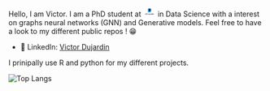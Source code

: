 Hello, I am Victor. I am a PhD student at <img src="assets/images/logo-uclouvain-2021-320x256.webp" alt="UCLouvain" height="20"/> in Data Science with a interest on graphs neural networks (GNN) and Generative models. Feel free to have a look to my different public repos ! 😁

- 🔗 LinkedIn: [Victor Dujardin](https://www.linkedin.com/in/victor--dujardin/)

I prinipally use R and python for my different projects.

![Top Langs](https://github-readme-stats.vercel.app/api/top-langs/?username=victordujardin&layout=compact&theme=radical)
